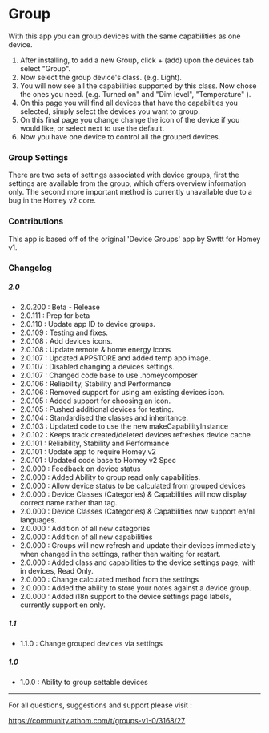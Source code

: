 
# Group

With this app you can group devices with the same capabilities as one device.

1. After installing, to add a new Group, click  + (add) upon the devices tab select "Group".
2. Now select the group device's class. (e.g. Light).
3. You will now see all the capabilities supported by this class. Now chose the ones you need. (e.g. Turned on" and "Dim level", "Temperature" ).
4. On this page you will find all devices that have the capabilties you selected, simply select the devices you want to group.
5. On this final page you change change the icon of the device if you would like, or select next to use the default.
6. Now you have one device to control all the grouped devices.

### Group Settings

There are two sets of settings associated with device groups, first the settings are available from the group, which offers overview information only.
The second more important method is currently unavailable due to a bug in the Homey v2 core.

### Contributions

This app is based off of the original 'Device Groups' app by Swttt for Homey v1.

### Changelog

##### 2.0

- 2.0.200 : Beta - Release
- 2.0.111 : Prep for beta
- 2.0.110 : Update app ID to device groups.
- 2.0.109 : Testing and fixes.
- 2.0.108 : Add devices icons.
- 2.0.108 : Update remote & home energy icons
- 2.0.107 : Updated APPSTORE and added temp app image.
- 2.0.107 : Disabled changing a devices settings.
- 2.0.107 : Changed code base to use .homeycomposer
- 2.0.106 : Reliability, Stability and Performance
- 2.0.106 : Removed support for using am existing devices icon.
- 2.0.105 : Added support for choosing an icon.
- 2.0.105 : Pushed additional devices for testing.
- 2.0.104 : Standardised the classes and inheritance.
- 2.0.103 : Updated code to use the new makeCapabilityInstance
- 2.0.102 : Keeps track created/deleted devices refreshes device cache
- 2.0.101 : Reliability, Stability and Performance
- 2.0.101 : Update app to require Homey v2
- 2.0.101 : Updated code base to Homey v2 Spec
- 2.0.000 : Feedback on device status
- 2.0.000 : Added Ability to group read only capabilities.
- 2.0.000 : Allow device status to be calculated from grouped devices
- 2.0.000 : Device Classes (Categories) & Capabilities will now display correct name rather than tag.
- 2.0.000 : Device Classes (Categories) & Capabilities now support en/nl languages.
- 2.0.000 : Addition of all new categories
- 2.0.000 : Addition of all new capabilities
- 2.0.000 : Groups will now refresh and update their devices immediately when changed in the settings, rather then waiting for  restart.
- 2.0.000 : Added class and capabilities to the device settings page, with in devices, Read Only.
- 2.0.000 : Change calculated method from the settings
- 2.0.000 : Added the ability to store your notes against a device group.
- 2.0.000 : Added i18n support to the device settings page labels, currently support en only.

##### 1.1

- 1.1.0 : Change grouped devices via settings

##### 1.0

- 1.0.0 : Ability to group settable devices



---

For all questions, suggestions and support please visit :

https://community.athom.com/t/groups-v1-0/3168/27